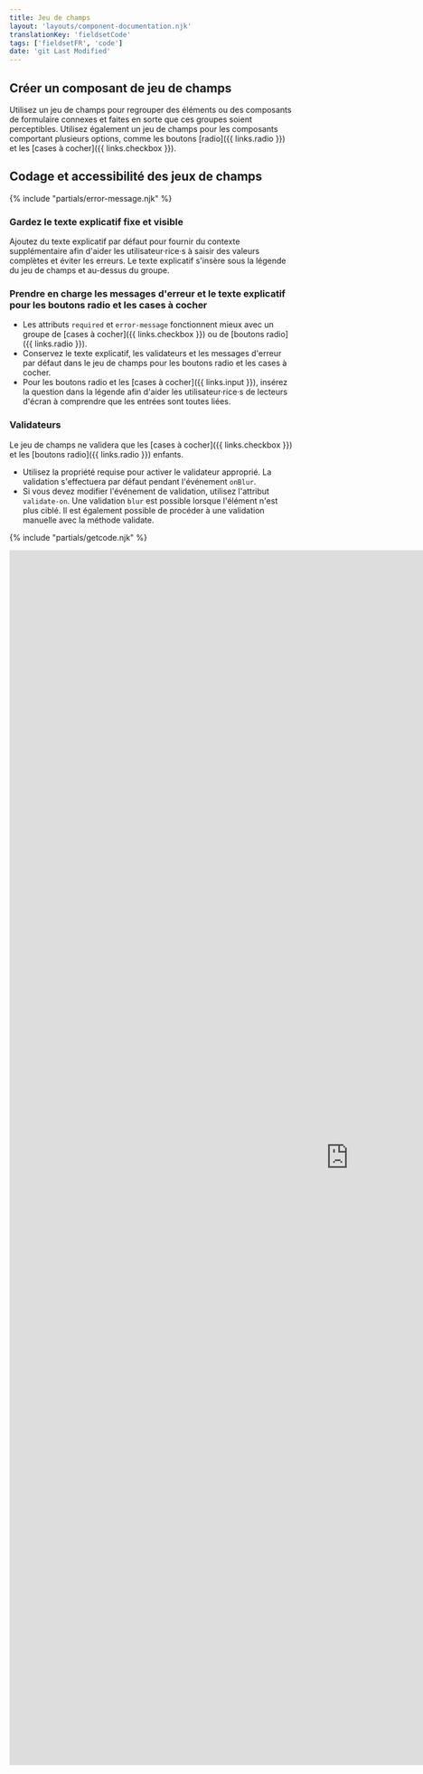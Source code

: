 ```yaml
---
title: Jeu de champs
layout: 'layouts/component-documentation.njk'
translationKey: 'fieldsetCode'
tags: ['fieldsetFR', 'code']
date: 'git Last Modified'
---
```


## Créer un composant de jeu de champs

Utilisez un jeu de champs pour regrouper des éléments ou des composants de formulaire connexes et faites en sorte que ces groupes soient perceptibles. Utilisez également un jeu de champs pour les composants comportant plusieurs options, comme les boutons [radio]({{ links.radio }}) et les [cases à cocher]({{ links.checkbox }}).

## Codage et accessibilité des jeux de champs

{% include "partials/error-message.njk" %}

### Gardez le texte explicatif fixe et visible

Ajoutez du texte explicatif par défaut pour fournir du contexte supplémentaire afin d'aider les utilisateur·rice·s à saisir des valeurs complètes et éviter les erreurs. Le texte explicatif s'insère sous la légende du jeu de champs et au-dessus du groupe.

### Prendre en charge les messages d'erreur et le texte explicatif pour les boutons radio et les cases à cocher

- Les attributs `required` et `error-message` fonctionnent mieux avec un groupe de [cases à cocher]({{ links.checkbox }}) ou de [boutons radio]({{ links.radio }}).
- Conservez le texte explicatif, les validateurs et les messages d'erreur par défaut dans le jeu de champs pour les boutons radio et les cases à cocher.
- Pour les boutons radio et les [cases à cocher]({{ links.input }}), insérez la question dans la légende afin d'aider les utilisateur·rice·s de lecteurs d'écran à comprendre que les entrées sont toutes liées.

### Validateurs

Le jeu de champs ne validera que les [cases à cocher]({{ links.checkbox }}) et les [boutons radio]({{ links.radio }}) enfants.

- Utilisez la propriété requise pour activer le validateur approprié. La validation s'effectuera par défaut pendant l'événement `onBlur`.
- Si vous devez modifier l'événement de validation, utilisez l'attribut `validate-on`. Une validation `blur` est possible lorsque l'élément n'est plus ciblé. Il est également possible de procéder à une validation manuelle avec la méthode validate.

{% include "partials/getcode.njk" %}

<iframe
  title="Survol des propriétés et des évènements relatifs à gcds-fieldset."
  src="https://cds-snc.github.io/gcds-components/iframe.html?viewMode=docs&demo=true&singleStory=true&id=components-fieldset--events-properties"
  width="1200"
  height="2150"
  style="display: block; margin: 0 auto;"
  frameBorder="0"
  allow="clipboard-write"
></iframe>
